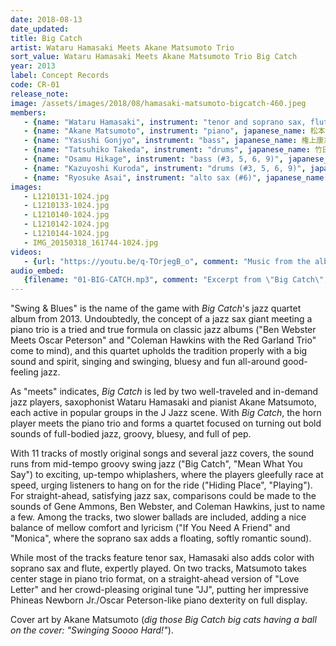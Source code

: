 ```yaml
---
date: 2018-08-13
date_updated: 
title: Big Catch
artist: Wataru Hamasaki Meets Akane Matsumoto Trio
sort_value: Wataru Hamasaki Meets Akane Matsumoto Trio Big Catch
year: 2013
label: Concept Records
code: CR-01
release_note: 
image: /assets/images/2018/08/hamasaki-matsumoto-bigcatch-460.jpeg
members:
   - {name: "Wataru Hamasaki", instrument: "tenor and soprano sax, flute", japanese_name: 浜崎航, url: "http://www.watarujazz.com"}
   - {name: "Akane Matsumoto", instrument: "piano", japanese_name: 松本茜, url: "http://akanejazz.com"}   
   - {name: "Yasushi Gonjyo", instrument: "bass", japanese_name: 権上康志, url: ""}
   - {name: "Tatsuhiko Takeda", instrument: "drums", japanese_name: 竹田達彦, url: ""}
   - {name: "Osamu Hikage", instrument: "bass (#3, 5, 6, 9)", japanese_name: 日景修, url: ""}
   - {name: "Kazuyoshi Kuroda", instrument: "drums (#3, 5, 6, 9)", japanese_name: 黒田和良, url: ""}
   - {name: "Ryosuke Asai", instrument: "alto sax (#6)", japanese_name: 浅井良将, url: "https://saxryosuke.exblog.jp/"}
images: 
   - L1210131-1024.jpg
   - L1210133-1024.jpg
   - L1210140-1024.jpg
   - L1210142-1024.jpg
   - L1210144-1024.jpg
   - IMG_20150318_161744-1024.jpg
videos: 
   - {url: "https://youtu.be/q-TOrjegB_o", comment: "Music from the album \"Big Catch\""}
audio_embed:
   {filename: "01-BIG-CATCH.mp3", comment: "Excerpt from \"Big Catch\", the first song on the album:"}
---
```


"Swing & Blues" is the name of the game with *Big Catch*'s jazz quartet album from 2013. Undoubtedly, the concept of a jazz sax giant meeting a piano trio is a tried and true formula on classic jazz albums ("Ben Webster Meets Oscar Peterson" and "Coleman Hawkins with the Red Garland Trio" come to mind), and this quartet upholds the tradition properly with a big sound and spirit, singing and swinging, bluesy and fun all-around good-feeling jazz.

As "meets" indicates, *Big Catch* is led by two well-traveled and in-demand jazz players, saxophonist Wataru Hamasaki and pianist Akane Matsumoto, each active in popular groups in the J Jazz scene. With *Big Catch*, the horn player meets the piano trio and forms a quartet focused on turning out bold sounds of full-bodied jazz, groovy, bluesy, and full of pep.

With 11 tracks of mostly original songs and several jazz covers, the sound runs from mid-tempo groovy swing jazz ("Big Catch", "Mean What You Say") to exciting, up-tempo whiplashers, where the players gleefully race at speed, urging listeners to hang on for the ride ("Hiding Place", "Playing"). For straight-ahead, satisfying jazz sax, comparisons could be made to the sounds of Gene Ammons, Ben Webster, and Coleman Hawkins, just to name a few. Among the tracks, two slower ballads are included, adding a nice balance of mellow comfort and lyricism ("If You Need A Friend" and "Monica", where the soprano sax adds a floating, softly romantic sound).

While most of the tracks feature tenor sax, Hamasaki also adds color with soprano sax and flute, expertly played. On two tracks, Matsumoto takes center stage in piano trio format, on a straight-ahead version of "Love Letter" and her crowd-pleasing original tune "JJ", putting her impressive Phineas Newborn Jr./Oscar Peterson-like piano dexterity on full display.

Cover art by Akane Matsumoto (*dig those Big Catch big cats having a ball on the cover: "Swinging Soooo Hard!"*).
